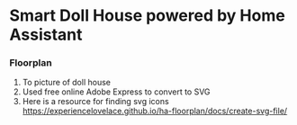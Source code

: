 # Smart Doll House powered by Home Assistant

### Floorplan 

1. To picture of doll house
2. Used free online Adobe Express to convert to SVG
3. Here is a resource for finding svg icons https://experiencelovelace.github.io/ha-floorplan/docs/create-svg-file/

